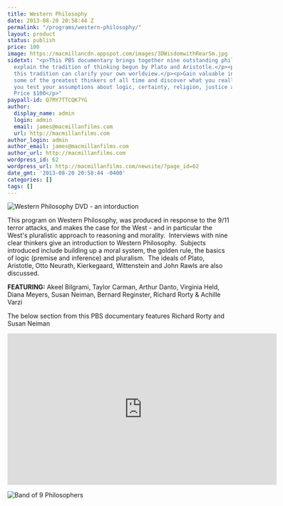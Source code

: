 ```yaml
---
title: Western Philosophy
date: 2013-08-20 20:58:44 Z
permalink: "/programs/western-philosophy/"
layout: product
status: publish
price: 100
image: https://macmillancdn.appspot.com/images/3DWisdomwithRearSm.jpg
sidetxt: "<p>This PBS documentary brings together nine outstanding philosophers to
  explain the tradition of thinking begun by Plato and Aristotle.</p><p>Explore how
  this tradition can clarify your own worldview.</p><p>Gain valuable insights from
  some of the greatest thinkers of all time and discover what you really believe when
  you test your assumptions about logic, certainty, religion, justice and fundamentalism.
  Price $100</p>"
paypall-id: Q7MY7TTCQK7YG
author:
  display_name: admin
  login: admin
  email: james@macmillanfilms.com
  url: http://macmillanfilms.com
author_login: admin
author_email: james@macmillanfilms.com
author_url: http://macmillanfilms.com
wordpress_id: 62
wordpress_url: http://macmillanfilms.com/newsite/?page_id=62
date_gmt: '2013-08-20 20:58:44 -0400'
categories: []
tags: []
---
```


![Western Philosophy DVD - an intorduction](https://macmillancdn.appspot.com/images/3DWisdomwithRearSm.jpg)

This program on Western Philosophy, was produced in response to the 9/11 terror attacks, and makes the case for the West - and in particular the West's pluralistic approach to reasoning and morality.  Interviews with nine clear thinkers give an introduction to Western Philosophy.  Subjects introduced include building up a moral system, the golden rule, the basics of logic (premise and inference) and pluralism.  The ideals of Plato, Aristotle, Otto Neurath, Kierkegaard, Wittenstein and John Rawls are also discussed.

**FEATURING:** Akeel Bilgrami, Taylor Carman, Arthur Danto, Virginia Held, Diana Meyers, Susan Neiman, Bernard Reginster, Richard Rorty &amp; Achille Varzi

The below section from this PBS documentary features Richard Rorty and Susan Neiman

<iframe width="604" height="340" src="https://www.youtube.com/embed/LY7JonOQJio?list=PLm2zChNEamqx4Xl5eNwZvsJDhUBGJchrZ" frameborder="0" allowfullscreen></iframe>

![Band of 9 Philosophers](https://macmillancdn.appspot.com/images/9PhilosophersBand.jpg)

